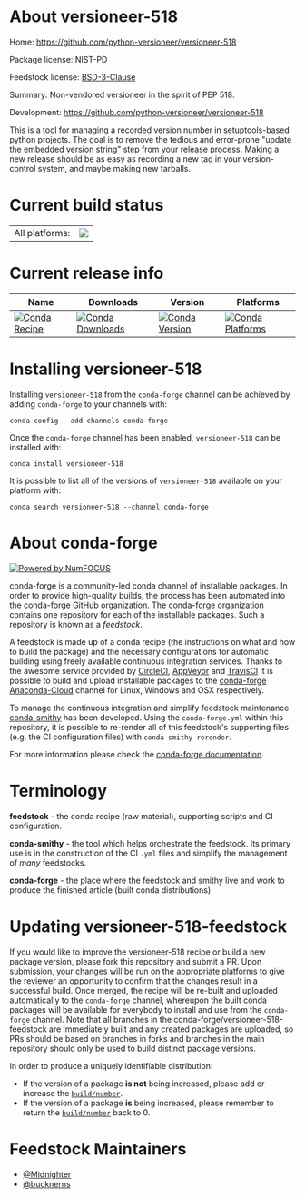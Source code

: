 About versioneer-518
====================

Home: https://github.com/python-versioneer/versioneer-518

Package license: NIST-PD

Feedstock license: [BSD-3-Clause](https://github.com/conda-forge/versioneer-518-feedstock/blob/master/LICENSE.txt)

Summary: Non-vendored versioneer in the spirit of PEP 518.

Development: https://github.com/python-versioneer/versioneer-518

This is a tool for managing a recorded version number in setuptools-based python projects. The goal is to remove the tedious and error-prone "update the embedded version string" step from your release process. Making a new release should be as easy as recording a new tag in your version-control system, and maybe making new tarballs.


Current build status
====================


<table><tr><td>All platforms:</td>
    <td>
      <a href="https://dev.azure.com/conda-forge/feedstock-builds/_build/latest?definitionId=12366&branchName=master">
        <img src="https://dev.azure.com/conda-forge/feedstock-builds/_apis/build/status/versioneer-518-feedstock?branchName=master">
      </a>
    </td>
  </tr>
</table>

Current release info
====================

| Name | Downloads | Version | Platforms |
| --- | --- | --- | --- |
| [![Conda Recipe](https://img.shields.io/badge/recipe-versioneer--518-green.svg)](https://anaconda.org/conda-forge/versioneer-518) | [![Conda Downloads](https://img.shields.io/conda/dn/conda-forge/versioneer-518.svg)](https://anaconda.org/conda-forge/versioneer-518) | [![Conda Version](https://img.shields.io/conda/vn/conda-forge/versioneer-518.svg)](https://anaconda.org/conda-forge/versioneer-518) | [![Conda Platforms](https://img.shields.io/conda/pn/conda-forge/versioneer-518.svg)](https://anaconda.org/conda-forge/versioneer-518) |

Installing versioneer-518
=========================

Installing `versioneer-518` from the `conda-forge` channel can be achieved by adding `conda-forge` to your channels with:

```
conda config --add channels conda-forge
```

Once the `conda-forge` channel has been enabled, `versioneer-518` can be installed with:

```
conda install versioneer-518
```

It is possible to list all of the versions of `versioneer-518` available on your platform with:

```
conda search versioneer-518 --channel conda-forge
```


About conda-forge
=================

[![Powered by NumFOCUS](https://img.shields.io/badge/powered%20by-NumFOCUS-orange.svg?style=flat&colorA=E1523D&colorB=007D8A)](http://numfocus.org)

conda-forge is a community-led conda channel of installable packages.
In order to provide high-quality builds, the process has been automated into the
conda-forge GitHub organization. The conda-forge organization contains one repository
for each of the installable packages. Such a repository is known as a *feedstock*.

A feedstock is made up of a conda recipe (the instructions on what and how to build
the package) and the necessary configurations for automatic building using freely
available continuous integration services. Thanks to the awesome service provided by
[CircleCI](https://circleci.com/), [AppVeyor](https://www.appveyor.com/)
and [TravisCI](https://travis-ci.com/) it is possible to build and upload installable
packages to the [conda-forge](https://anaconda.org/conda-forge)
[Anaconda-Cloud](https://anaconda.org/) channel for Linux, Windows and OSX respectively.

To manage the continuous integration and simplify feedstock maintenance
[conda-smithy](https://github.com/conda-forge/conda-smithy) has been developed.
Using the ``conda-forge.yml`` within this repository, it is possible to re-render all of
this feedstock's supporting files (e.g. the CI configuration files) with ``conda smithy rerender``.

For more information please check the [conda-forge documentation](https://conda-forge.org/docs/).

Terminology
===========

**feedstock** - the conda recipe (raw material), supporting scripts and CI configuration.

**conda-smithy** - the tool which helps orchestrate the feedstock.
                   Its primary use is in the construction of the CI ``.yml`` files
                   and simplify the management of *many* feedstocks.

**conda-forge** - the place where the feedstock and smithy live and work to
                  produce the finished article (built conda distributions)


Updating versioneer-518-feedstock
=================================

If you would like to improve the versioneer-518 recipe or build a new
package version, please fork this repository and submit a PR. Upon submission,
your changes will be run on the appropriate platforms to give the reviewer an
opportunity to confirm that the changes result in a successful build. Once
merged, the recipe will be re-built and uploaded automatically to the
`conda-forge` channel, whereupon the built conda packages will be available for
everybody to install and use from the `conda-forge` channel.
Note that all branches in the conda-forge/versioneer-518-feedstock are
immediately built and any created packages are uploaded, so PRs should be based
on branches in forks and branches in the main repository should only be used to
build distinct package versions.

In order to produce a uniquely identifiable distribution:
 * If the version of a package **is not** being increased, please add or increase
   the [``build/number``](https://docs.conda.io/projects/conda-build/en/latest/resources/define-metadata.html#build-number-and-string).
 * If the version of a package **is** being increased, please remember to return
   the [``build/number``](https://docs.conda.io/projects/conda-build/en/latest/resources/define-metadata.html#build-number-and-string)
   back to 0.

Feedstock Maintainers
=====================

* [@Midnighter](https://github.com/Midnighter/)
* [@bucknerns](https://github.com/bucknerns/)

